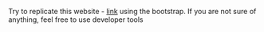 Try to replicate this website - [link](https://raw.githack.com/geeksterin/full-stack-exercises/main/Bootstrap/1.%20Projects%20page/index.html)  using the bootstrap. If you are not sure of anything, feel free to use developer tools
